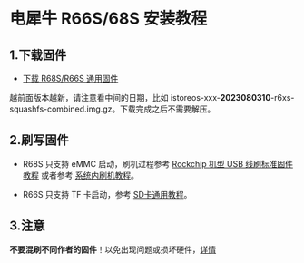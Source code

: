 # 电犀牛 R66S/68S 安装教程

## 1.下载固件

* [下载 R68S/R66S 通用固件](https://site.istoreos.com/firmware/download?devicename=r6xs&firmware=iStoreOS)

越前面版本越新，请注意看中间的日期，比如 istoreos-xxx-**2023080310**-r6xs-squashfs-combined.img.gz。下载完成之后不需要解压。

## 2.刷写固件
* R68S 只支持 eMMC 启动，刷机过程参考 [Rockchip 机型 USB 线刷标准固件教程](/zh/guide/istoreos/install_rockchip_sysupgrade.html) 或者参考 [系统内刷机教程](/zh/guide/istoreos/install_shell.html)。

* R66S 只支持 TF 卡启动，参考 [SD卡通用教程](/zh/guide/istoreos/install_sd.html)。

## 3.注意
**不要混刷不同作者的固件**！以免出现问题或损坏硬件，[详情](https://github.com/istoreos/istoreos/issues/1012)